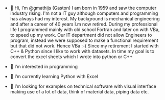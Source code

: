 - 👋 Hi, I’m @gmathijs (Gaston)
I am born in 1959 and saw the computer industry rising. 
I'm not a IT guy although computers and programming has always had my interest.
My background is mechanical engineering and after a career of 40 years I.m now retired.
During my professional life I programmed mainly with old school Fortran and later on with VBa, to speed up my work.
Our IT department did not allow Engineers to program, instead we were supposed to make a functional requirement
but that did not work. Hence VBa :-(
Since my retirement I started with C++ & Python since I like to work with datasets.
In time my goal is to convert the excel sheets which I wrote into python or C++

- 👀 I’m interested in programming 
- 🌱 I’m currently learning Python with Excel
- 💞️ I’m looking for examples on technical software with visual interface making use of a lot of data,
think of material data, piping data etc.


<!---
gmathijs/gmathijs is a ✨ special ✨ repository because its `README.md` (this file) appears on your GitHub profile.
You can click the Preview link to take a look at your changes.
--->

